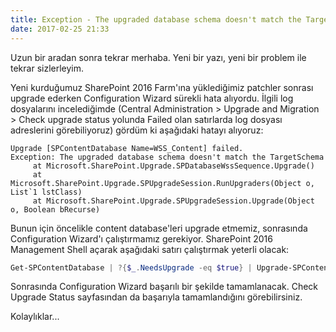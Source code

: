```yaml
---
title: Exception - The upgraded database schema doesn't match the TargetSchema
date: 2017-02-25 21:33
---
```


Uzun bir aradan sonra tekrar merhaba. Yeni bir yazı, yeni bir problem ile tekrar sizlerleyim.

Yeni kurduğumuz SharePoint 2016 Farm'ına yüklediğimiz patchler sonrası upgrade ederken Configuration Wizard sürekli hata alıyordu. İlgili log dosyalarını incelediğimde (Central Administration &gt; Upgrade and Migration &gt; Check upgrade status yolunda Failed olan satırlarda log dosyası adreslerini görebiliyoruz) gördüm ki aşağıdaki hatayı alıyoruz:

<!--more-->
```
Upgrade [SPContentDatabase Name=WSS_Content] failed.
Exception: The upgraded database schema doesn't match the TargetSchema
     at Microsoft.SharePoint.Upgrade.SPDatabaseWssSequence.Upgrade()
     at Microsoft.SharePoint.Upgrade.SPUpgradeSession.RunUpgraders(Object o, List`1 lstClass)
     at Microsoft.SharePoint.Upgrade.SPUpgradeSession.Upgrade(Object o, Boolean bRecurse)
```

Bunun için öncelikle content database'leri upgrade etmemiz, sonrasında Configuration Wizard'ı çalıştırmamız gerekiyor. SharePoint 2016 Management Shell açarak aşağıdaki satırı çalıştırmak yeterli olacak:
```powershell
Get-SPContentDatabase | ?{$_.NeedsUpgrade -eq $true} | Upgrade-SPContentDatabase -Confirm:$false
```
Sonrasında Configuration Wizard başarılı bir şekilde tamamlanacak. Check Upgrade Status sayfasından da başarıyla tamamlandığını görebilirsiniz.

Kolaylıklar...
